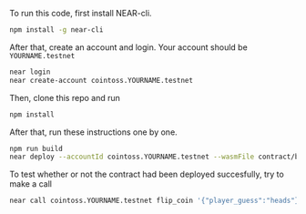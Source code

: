 To run this code, first install NEAR-cli.

```bash
npm install -g near-cli
```

After that, create an account and login. Your account should be `YOURNAME.testnet`

```bash
near login
near create-account cointoss.YOURNAME.testnet
```

Then, clone this repo and run

```bash
npm install
```

After that, run these instructions one by one.

```bash
npm run build
near deploy --accountId cointoss.YOURNAME.testnet --wasmFile contract/build/cointoss-contract.wasm
```

To test whether or not the contract had been deployed succesfully, try to make a call

```bash
near call cointoss.YOURNAME.testnet flip_coin '{"player_guess":"heads"}' --accountId YOURNAME.testnet --deposit 0.5
```
